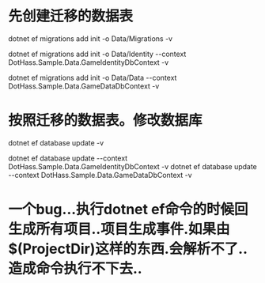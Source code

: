 ﻿
# 先创建迁移的数据表
dotnet ef migrations add init -o Data/Migrations -v

dotnet ef migrations add init -o Data/Identity  --context DotHass.Sample.Data.GameIdentityDbContext  -v

dotnet ef migrations add init -o Data/Data  --context DotHass.Sample.Data.GameDataDbContext  -v

# 按照迁移的数据表。修改数据库

dotnet ef database update -v

dotnet ef database update --context DotHass.Sample.Data.GameIdentityDbContext -v
dotnet ef database update --context DotHass.Sample.Data.GameDataDbContext -v

# 一个bug...执行dotnet ef命令的时候回生成所有项目..项目生成事件.如果由$(ProjectDir)这样的东西.会解析不了..造成命令执行不下去..
